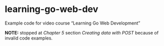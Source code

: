 # learning-go-web-dev
Example code for video course “Learning Go Web Development”

**NOTE:** stopped at *Chapter 5* section *Creating data with POST* because of invalid code examples.